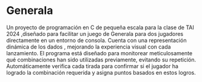 # Generala
Un proyecto de programación en C  de pequeña escala para la clase de TAI 2024 ,diseñado para facilitar un juego de Generala para dos jugadores directamente en un entorno de consola. 
Cuenta con una representación dinámica de los dados , mejorando la experiencia visual con cada lanzamiento. 
El programa está diseñado para monitorear meticulosamente qué combinaciones han sido utilizadas previamente, evitando su repetición. Automáticamente verifica cada tirada para confirmar 
si el jugador ha logrado la combinación requerida y asigna puntos basados en estos logros.
